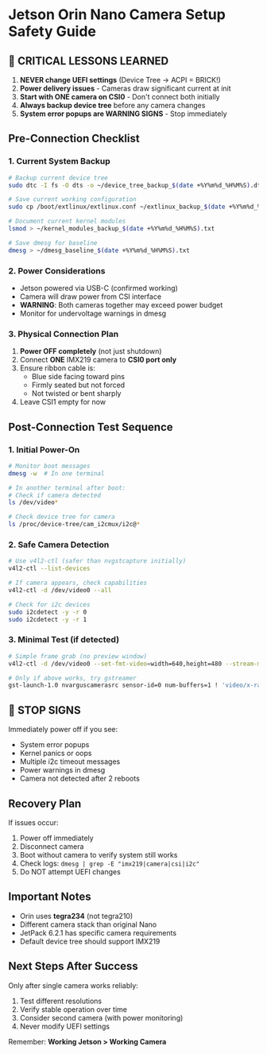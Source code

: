 # Jetson Orin Nano Camera Setup Safety Guide

## 🚨 CRITICAL LESSONS LEARNED
1. **NEVER change UEFI settings** (Device Tree → ACPI = BRICK!)
2. **Power delivery issues** - Cameras draw significant current at init
3. **Start with ONE camera on CSI0** - Don't connect both initially
4. **Always backup device tree** before any camera changes
5. **System error popups are WARNING SIGNS** - Stop immediately

## Pre-Connection Checklist

### 1. Current System Backup
```bash
# Backup current device tree
sudo dtc -I fs -O dts -o ~/device_tree_backup_$(date +%Y%m%d_%H%M%S).dts /proc/device-tree

# Save current working configuration
sudo cp /boot/extlinux/extlinux.conf ~/extlinux_backup_$(date +%Y%m%d_%H%M%S).conf

# Document current kernel modules
lsmod > ~/kernel_modules_backup_$(date +%Y%m%d_%H%M%S).txt

# Save dmesg for baseline
dmesg > ~/dmesg_baseline_$(date +%Y%m%d_%H%M%S).txt
```

### 2. Power Considerations
- Jetson powered via USB-C (confirmed working)
- Camera will draw power from CSI interface
- **WARNING**: Both cameras together may exceed power budget
- Monitor for undervoltage warnings in dmesg

### 3. Physical Connection Plan
1. **Power OFF completely** (not just shutdown)
2. Connect **ONE** IMX219 camera to **CSI0 port only**
3. Ensure ribbon cable is:
   - Blue side facing toward pins
   - Firmly seated but not forced
   - Not twisted or bent sharply
4. Leave CSI1 empty for now

## Post-Connection Test Sequence

### 1. Initial Power-On
```bash
# Monitor boot messages
dmesg -w  # In one terminal

# In another terminal after boot:
# Check if camera detected
ls /dev/video*

# Check device tree for camera
ls /proc/device-tree/cam_i2cmux/i2c@*
```

### 2. Safe Camera Detection
```bash
# Use v4l2-ctl (safer than nvgstcapture initially)
v4l2-ctl --list-devices

# If camera appears, check capabilities
v4l2-ctl -d /dev/video0 --all

# Check for i2c devices
sudo i2cdetect -y -r 0
sudo i2cdetect -y -r 1
```

### 3. Minimal Test (if detected)
```bash
# Simple frame grab (no preview window)
v4l2-ctl -d /dev/video0 --set-fmt-video=width=640,height=480 --stream-mmap --stream-count=1 --stream-to=test.raw

# Only if above works, try gstreamer
gst-launch-1.0 nvarguscamerasrc sensor-id=0 num-buffers=1 ! 'video/x-raw(memory:NVMM),width=640,height=480' ! nvjpegenc ! filesink location=test.jpg
```

## 🛑 STOP SIGNS
Immediately power off if you see:
- System error popups
- Kernel panics or oops
- Multiple i2c timeout messages
- Power warnings in dmesg
- Camera not detected after 2 reboots

## Recovery Plan
If issues occur:
1. Power off immediately
2. Disconnect camera
3. Boot without camera to verify system still works
4. Check logs: `dmesg | grep -E "imx219|camera|csi|i2c"`
5. Do NOT attempt UEFI changes

## Important Notes
- Orin uses **tegra234** (not tegra210)
- Different camera stack than original Nano
- JetPack 6.2.1 has specific camera requirements
- Default device tree should support IMX219

## Next Steps After Success
Only after single camera works reliably:
1. Test different resolutions
2. Verify stable operation over time
3. Consider second camera (with power monitoring)
4. Never modify UEFI settings

Remember: **Working Jetson > Working Camera**